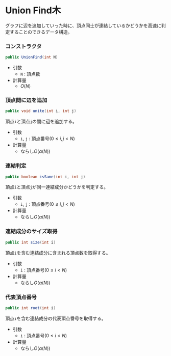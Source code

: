 # Union Find木
グラフに辺を追加していった時に、頂点同士が連結しているかどうかを高速に判定することのできるデータ構造。

### コンストラクタ
```java
public UnionFind(int N)
```
- 引数
  - `N` : 頂点数
- 計算量
  - $O(N)$

### 頂点間に辺を追加
```java
public void unite(int i, int j)
```
頂点`i`と頂点`j`の間に辺を追加する。
- 引数
  - `i`, `j` : 頂点番号$(0 \le i, j \lt N)$
- 計算量
  - ならし$O(\alpha(N))$

### 連結判定
```java
public boolean isSame(int i, int j)
```
頂点`i`と頂点`j`が同一連結成分かどうかを判定する。
- 引数
  - `i`, `j` : 頂点番号$(0 \le i, j \lt N)$
- 計算量
  - ならし$O(\alpha(N))$

### 連結成分のサイズ取得
```java
public int size(int i)
```
頂点`i`を含む連結成分に含まれる頂点数を取得する。
- 引数
  - `i` : 頂点番号$(0 \le i \lt N)$
- 計算量
  - ならし$O(\alpha(N))$

### 代表頂点番号
```java
public int root(int i)
```
頂点`i`を含む連結成分の代表頂点番号を取得する。
- 引数
  - `i` : 頂点番号$(0 \le i \lt N)$
- 計算量
  - ならし$O(\alpha(N))$

